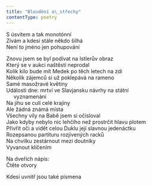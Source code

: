 ```yaml
---
title: "Bloudění a\_střechy"
contentType: poetry
---
```


<section>

S úsvitem a tak monotónní  
Zívám a kdesi stále někdo šilhá  
Není to jméno jen pohupování

</section>

<section>

Znovu jsem se byl podívat na Istlerův obraz  
Který se v aukci naštěstí neprodal  
Kolik kilo bude mít Medek po těch letech na zdi  
Několik zájemců si už poklepává na rameno  
Samé masožravé květiny  
Události dne: mrtví ve Slavjansku návrhy na státní  
     vyznamenání  
Na jihu se culí celé krajiny  
Ale žádná známá místa  
Všechny vily na Babě jsem si očísloval  
Jako kdyby nebylo nic lehčího než prostrčit hlavu plotem  
Přivřít oči a vidět celou Duklu její slavnou jedenáctku  
Rozepsanou partituru rozjívených racků  
Na chvilku zestárnout mezi doutníky  
Vyvanout klíčením

Na dveřích nápis:  
Čtěte otvory

</section>

<section>

Kdesi uvnitř jsou také písmena

</section>
